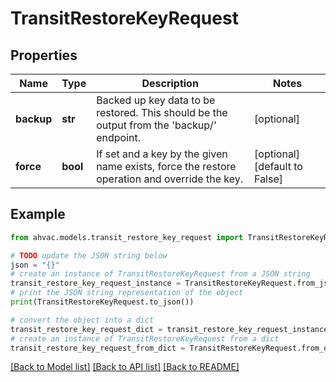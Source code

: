 # TransitRestoreKeyRequest


## Properties

Name | Type | Description | Notes
------------ | ------------- | ------------- | -------------
**backup** | **str** | Backed up key data to be restored. This should be the output from the &#39;backup/&#39; endpoint. | [optional] 
**force** | **bool** | If set and a key by the given name exists, force the restore operation and override the key. | [optional] [default to False]

## Example

```python
from ahvac.models.transit_restore_key_request import TransitRestoreKeyRequest

# TODO update the JSON string below
json = "{}"
# create an instance of TransitRestoreKeyRequest from a JSON string
transit_restore_key_request_instance = TransitRestoreKeyRequest.from_json(json)
# print the JSON string representation of the object
print(TransitRestoreKeyRequest.to_json())

# convert the object into a dict
transit_restore_key_request_dict = transit_restore_key_request_instance.to_dict()
# create an instance of TransitRestoreKeyRequest from a dict
transit_restore_key_request_from_dict = TransitRestoreKeyRequest.from_dict(transit_restore_key_request_dict)
```
[[Back to Model list]](../README.md#documentation-for-models) [[Back to API list]](../README.md#documentation-for-api-endpoints) [[Back to README]](../README.md)


